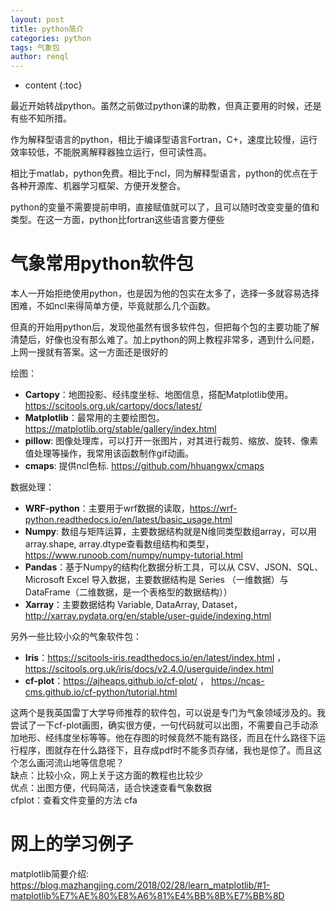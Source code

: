 ```yaml
---
layout: post
title: python简介
categories: python
tags: 气象包
author: renql
---
```


* content
{:toc}

最近开始转战python。虽然之前做过python课的助教，但真正要用的时候，还是有些不知所措。

作为解释型语言的python，相比于编译型语言Fortran，C+，速度比较慢，运行效率较低，不能脱离解释器独立运行，但可读性高。

相比于matlab，python免费。相比于ncl，同为解释型语言，python的优点在于各种开源库、机器学习框架、方便开发整合。

python的变量不需要提前申明，直接赋值就可以了，且可以随时改变变量的值和类型。在这一方面，python比fortran这些语言要方便些

# 气象常用python软件包
本人一开始拒绝使用python，也是因为他的包实在太多了，选择一多就容易选择困难，不如ncl来得简单方便，毕竟就那么几个函数。

但真的开始用python后，发现他虽然有很多软件包，但把每个包的主要功能了解清楚后，好像也没有那么难了。加上python的网上教程非常多，遇到什么问题，上网一搜就有答案。这一方面还是很好的

绘图：   
- **Cartopy**：地图投影、经纬度坐标、地图信息，搭配Matplotlib使用。 https://scitools.org.uk/cartopy/docs/latest/  
- **Matplotlib**：最常用的主要绘图包。 https://matplotlib.org/stable/gallery/index.html  
- **pillow**: 图像处理库，可以打开一张图片，对其进行裁剪、缩放、旋转、像素值处理等操作，我常用该函数制作gif动画。  
- **cmaps**: 提供ncl色标. https://github.com/hhuangwx/cmaps  

数据处理：   
- **WRF-python**：主要用于wrf数据的读取，https://wrf-python.readthedocs.io/en/latest/basic_usage.html   
- **Numpy**: 数组与矩阵运算，主要数据结构就是N维同类型数组array，可以用array.shape, array.dtype查看数组结构和类型，https://www.runoob.com/numpy/numpy-tutorial.html  
- **Pandas**：基于Numpy的结构化数据分析工具，可以从 CSV、JSON、SQL、Microsoft Excel 导入数据，主要数据结构是 Series （一维数据）与 DataFrame（二维数据，是一个表格型的数据结构））  
- **Xarray**：主要数据结构 Variable, DataArray, Dataset， http://xarray.pydata.org/en/stable/user-guide/indexing.html 

另外一些比较小众的气象软件包：
- **Iris**：https://scitools-iris.readthedocs.io/en/latest/index.html ， https://scitools.org.uk/iris/docs/v2.4.0/userguide/index.html  
- **cf-plot**：https://ajheaps.github.io/cf-plot/ ， https://ncas-cms.github.io/cf-python/tutorial.html  

这两个是我英国雷丁大学导师推荐的软件包，可以说是专门为气象领域涉及的。我尝试了一下cf-plot画图，确实很方便，一句代码就可以出图，不需要自己手动添加地形、经纬度坐标等等。他在存图的时候竟然不能有路径，而且在什么路径下运行程序，图就存在什么路径下，且存成pdf时不能多页存储，我也是惊了。而且这个怎么画河流山地等信息呢？  
缺点：比较小众，网上关于这方面的教程也比较少  
优点：出图方便，代码简洁，适合快速查看气象数据  
cfplot：查看文件变量的方法 cfa  

# 网上的学习例子
matplotlib简要介绍: https://blog.mazhangjing.com/2018/02/28/learn_matplotlib/#1-matplotlib%E7%AE%80%E8%A6%81%E4%BB%8B%E7%BB%8D
